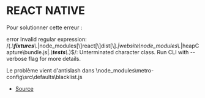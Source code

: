 # REACT NATIVE
Pour solutionner cette erreur : 

error Invalid regular expression: /(.*\\__fixtures__\\.*|node_modules[\\\]react[\\\]dist[\\\].*|website\\node_modules\\.*|heapCapture\\bundle\.js|.*\\__tests__\\.*)$/: Unterminated character class. Run CLI with --verbose flag for more details.

Le problème vient d'antislash dans \node_modules\metro-config\src\defaults\blacklist.js

- [Source](https://stackoverflow.com/questions/58120990/question-getting-error-on-react-native-start)
